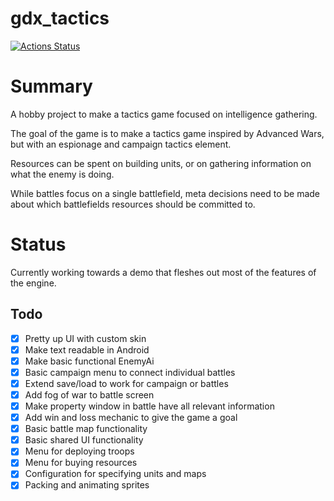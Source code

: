 # gdx_tactics


[![Actions Status](https://github.com/axlan/gdx_tactics/workflows/Desktop%20Build/badge.svg)](https://github.com/axlan/gdx_tactics/actions)

# Summary

A hobby project to make a tactics game focused on intelligence gathering.

The goal of the game is to make a tactics game inspired by Advanced Wars, but with an espionage and campaign tactics element.

Resources can be spent on building units, or on gathering information on what the enemy is doing.

While battles focus on a single battlefield, meta decisions need to be made about which battlefields resources should be committed to.

# Status

Currently working towards a demo that fleshes out most of the features of the engine.

## Todo
- [x] Pretty up UI with custom skin
- [x] Make text readable in Android
- [x] Make basic functional EnemyAi
- [x] Basic campaign menu to connect individual battles
- [x] Extend save/load to work for campaign or battles
- [x] Add fog of war to battle screen
- [x] Make property window in battle have all relevant information
- [x] Add win and loss mechanic to give the game a goal
- [x] Basic battle map functionality
- [x] Basic shared UI functionality
- [x] Menu for deploying troops
- [x] Menu for buying resources
- [x] Configuration for specifying units and maps
- [x] Packing and animating sprites
